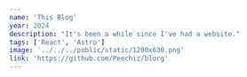 ```yaml
---
name: 'This Blog'
year: 2024
description: "It's been a while since I've had a website."
tags: ['React', 'Astro']
image: '../../../public/static/1200x630.png'
link: 'https://github.com/Peechiz/blorg'
---
```

